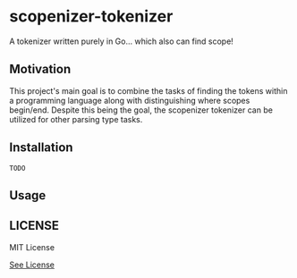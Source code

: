 # scopenizer-tokenizer



A tokenizer written purely in Go... which also can find scope!




## Motivation

This project's main goal is to combine the tasks
of finding the tokens within a programming language along with
distinguishing where scopes begin/end. Despite this being the
goal, the scopenizer tokenizer can be utilized for other parsing type tasks.



## Installation

```
TODO
```



## Usage





## LICENSE

MIT License

[See License](https://github.com/mccoyJosh/scopenizer-tokenizer/blob/main/LICENSE)
